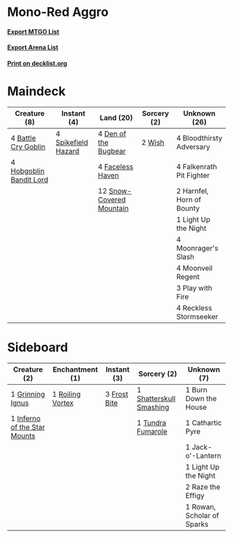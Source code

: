 # Mono-Red Aggro

#### [Export MTGO List](../collection/Mono-Red%20Aggro/Mono-Red%20Aggro.txt)
#### [Export Arena List](../collection/Mono-Red%20Aggro/Mono-Red%20Aggro_arena.txt)
#### [Print on decklist.org](http://decklist.org/?deckmain=4%09Battle%20Cry%20Goblin%0A4%09Bloodthirsty%20Adversary%0A4%09Den%20of%20the%20Bugbear%0A4%09Faceless%20Haven%0A4%09Falkenrath%20Pit%20Fighter%0A2%09Harnfel,%20Horn%20of%20Bounty%0A4%09Hobgoblin%20Bandit%20Lord%0A1%09Light%20Up%20the%20Night%0A4%09Moonrager's%20Slash%0A4%09Moonveil%20Regent%0A3%09Play%20with%20Fire%0A4%09Reckless%20Stormseeker%0A12%09Snow-Covered%20Mountain%0A4%09Spikefield%20Hazard%0A2%09Wish&deckside=1%09Burn%20Down%20the%20House%0A1%09Cathartic%20Pyre%0A3%09Frost%20Bite%0A1%09Grinning%20Ignus%0A1%09Inferno%20of%20the%20Star%20Mounts%0A1%09Jack-o'-Lantern%0A1%09Light%20Up%20the%20Night%0A2%09Raze%20the%20Effigy%0A1%09Roiling%20Vortex%0A1%09Rowan,%20Scholar%20of%20Sparks%0A1%09Shatterskull%20Smashing%0A1%09Tundra%20Fumarole)
# Maindeck

|                                           Creature (8)                                           |                                         Instant (4)                                          |                                             Land (20)                                             |                                   Sorcery (2)                                   |      Unknown (26)       |
|--------------------------------------------------------------------------------------------------|----------------------------------------------------------------------------------------------|---------------------------------------------------------------------------------------------------|---------------------------------------------------------------------------------|-------------------------|
|4 [Battle Cry Goblin](http://gatherer.wizards.com/Pages/Card/Details.aspx?multiverseid=527419)    |4 [Spikefield Hazard](http://gatherer.wizards.com/Pages/Card/Details.aspx?multiverseid=491809)|4 [Den of the Bugbear](http://gatherer.wizards.com/Pages/Card/Details.aspx?multiverseid=527541)    |2 [Wish](http://gatherer.wizards.com/Pages/Card/Details.aspx?multiverseid=527453)|4 Bloodthirsty Adversary |
|4 [Hobgoblin Bandit Lord](http://gatherer.wizards.com/Pages/Card/Details.aspx?multiverseid=527434)|                                                                                              |4 [Faceless Haven](http://gatherer.wizards.com/Pages/Card/Details.aspx?multiverseid=503874)        |                                                                                 |4 Falkenrath Pit Fighter |
|                                                                                                  |                                                                                              |12 [Snow-Covered Mountain](http://gatherer.wizards.com/Pages/Card/Details.aspx?multiverseid=121233)|                                                                                 |2 Harnfel, Horn of Bounty|
|                                                                                                  |                                                                                              |                                                                                                   |                                                                                 |1 Light Up the Night     |
|                                                                                                  |                                                                                              |                                                                                                   |                                                                                 |4 Moonrager's Slash      |
|                                                                                                  |                                                                                              |                                                                                                   |                                                                                 |4 Moonveil Regent        |
|                                                                                                  |                                                                                              |                                                                                                   |                                                                                 |3 Play with Fire         |
|                                                                                                  |                                                                                              |                                                                                                   |                                                                                 |4 Reckless Stormseeker   |


# Sideboard

|                                             Creature (2)                                              |                                      Enchantment (1)                                      |                                      Instant (3)                                      |                                           Sorcery (2)                                            |       Unknown (7)        |
|-------------------------------------------------------------------------------------------------------|-------------------------------------------------------------------------------------------|---------------------------------------------------------------------------------------|--------------------------------------------------------------------------------------------------|--------------------------|
|1 [Grinning Ignus](http://gatherer.wizards.com/Pages/Card/Details.aspx?multiverseid=136040)            |1 [Roiling Vortex](http://gatherer.wizards.com/Pages/Card/Details.aspx?multiverseid=491797)|3 [Frost Bite](http://gatherer.wizards.com/Pages/Card/Details.aspx?multiverseid=503750)|1 [Shatterskull Smashing](http://gatherer.wizards.com/Pages/Card/Details.aspx?multiverseid=491802)|1 Burn Down the House     |
|1 [Inferno of the Star Mounts](http://gatherer.wizards.com/Pages/Card/Details.aspx?multiverseid=527438)|                                                                                           |                                                                                       |1 [Tundra Fumarole](http://gatherer.wizards.com/Pages/Card/Details.aspx?multiverseid=503769)      |1 Cathartic Pyre          |
|                                                                                                       |                                                                                           |                                                                                       |                                                                                                  |1 Jack-o'-Lantern         |
|                                                                                                       |                                                                                           |                                                                                       |                                                                                                  |1 Light Up the Night      |
|                                                                                                       |                                                                                           |                                                                                       |                                                                                                  |2 Raze the Effigy         |
|                                                                                                       |                                                                                           |                                                                                       |                                                                                                  |1 Rowan, Scholar of Sparks|

